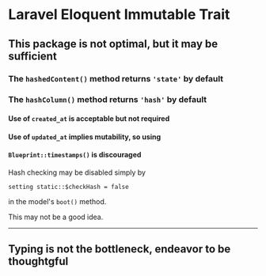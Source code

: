 # Laravel Eloquent Immutable Trait

## This package is not optimal, but it may be sufficient

### The `hashedContent()` method returns `'state'` by default

### The `hashColumn()` method returns `'hash'` by default
  
#### Use of `created_at` is acceptable but not required

#### Use of `updated_at` implies mutability, so using

#### `Blueprint::timestamps()` is discouraged

Hash checking may be disabled simply by

`setting static::$checkHash = false`

in the model's `boot()` method.

This may not be a good idea.

-----

## Typing is not the bottleneck, endeavor to be thoughtgful
